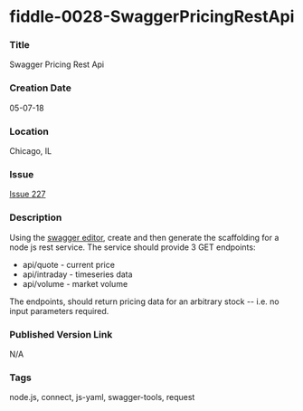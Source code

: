 fiddle-0028-SwaggerPricingRestApi
======

### Title

Swagger Pricing Rest Api


### Creation Date

05-07-18


### Location

Chicago, IL


### Issue

[Issue 227](https://github.com/bradyhouse/house/issues/227)


### Description

Using the [swagger editor](http://editor.swagger.io/#/), create and then generate the scaffolding for a node js rest service.  The service should provide 3 GET endpoints:

* api/quote - current price
* api/intraday - timeseries data
* api/volume - market volume

The endpoints, should return pricing data for an arbitrary stock -- i.e. no input parameters required.  


### Published Version Link

N/A


### Tags

node.js, connect, js-yaml, swagger-tools, request
